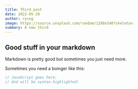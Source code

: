 ```yaml
---
title: Third post
date: 2022-05-29
author: ryceg
image: https://source.unsplash.com/random/1280x540?skeleton
summary: A new third
---
```


## Good stuff in your markdown

Markdown is pretty good but sometimes you just need more.

Sometimes you need a boinger like this:

```js
// JavaScript goes here,
// And will be syntax-highlighted!
```